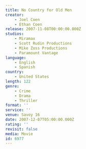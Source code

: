 ```yaml
---
title: No Country for Old Men
creator:
    - Joel Coen
    - Ethan Coen
release: 2007-11-08T00:00:00.000Z
studios:
    - Miramax
    - Scott Rudin Productions
    - Mike Zoss Productions
    - Paramount Vantage
language:
    - English
    - Spanish
country:
    - United States
length: 122
genre:
    - Crime
    - Drama
    - Thriller
format: ''
service: ''
venue: Savoy 16
date: 2007-12-07T05:00:00.000Z
rating: ''
revisit: false
media: Movie
id: 6977
---
```



